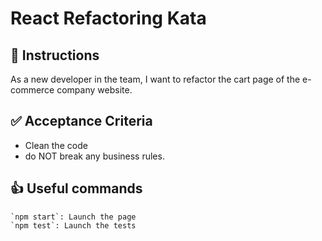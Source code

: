 # React Refactoring Kata

## 🏁 Instructions

As a new developer in the team, I want to refactor the cart page of the e-commerce company website.

## ✅ Acceptance Criteria

- Clean the code
- do NOT break any business rules.

## 👍 Useful commands

```
`npm start`: Launch the page
`npm test`: Launch the tests
```
